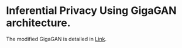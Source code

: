 # Inferential Privacy Using GigaGAN architecture.

The modified GigaGAN is detailed in [Link](https://github.com/cfeng6/inferential-privacy/blob/main/model_v9.py).
